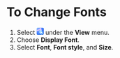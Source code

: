 # To Change Fonts

1. Select
![Font](../../images/fontpopup.gif)
under the **View** menu.
2. Choose **Display Font**.
3. Select **Font**, **Font style**, and **Size**.
